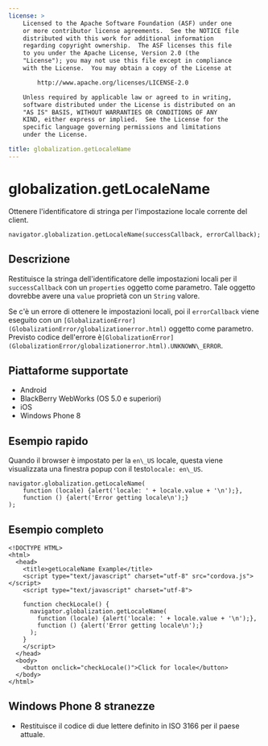 ```yaml
---
license: >
    Licensed to the Apache Software Foundation (ASF) under one
    or more contributor license agreements.  See the NOTICE file
    distributed with this work for additional information
    regarding copyright ownership.  The ASF licenses this file
    to you under the Apache License, Version 2.0 (the
    "License"); you may not use this file except in compliance
    with the License.  You may obtain a copy of the License at

        http://www.apache.org/licenses/LICENSE-2.0

    Unless required by applicable law or agreed to in writing,
    software distributed under the License is distributed on an
    "AS IS" BASIS, WITHOUT WARRANTIES OR CONDITIONS OF ANY
    KIND, either express or implied.  See the License for the
    specific language governing permissions and limitations
    under the License.

title: globalization.getLocaleName
---
```


# globalization.getLocaleName

Ottenere l'identificatore di stringa per l'impostazione locale corrente del client.

    navigator.globalization.getLocaleName(successCallback, errorCallback);
    

## Descrizione

Restituisce la stringa dell'identificatore delle impostazioni locali per il `successCallback` con un `properties` oggetto come parametro. Tale oggetto dovrebbe avere una `value` proprietà con un `String` valore.

Se c'è un errore di ottenere le impostazioni locali, poi il `errorCallback` viene eseguito con un `[GlobalizationError](GlobalizationError/globalizationerror.html)` oggetto come parametro. Previsto codice dell'errore è`[GlobalizationError](GlobalizationError/globalizationerror.html).UNKNOWN\_ERROR`.

## Piattaforme supportate

*   Android
*   BlackBerry WebWorks (OS 5.0 e superiori)
*   iOS
*   Windows Phone 8

## Esempio rapido

Quando il browser è impostato per la `en\_US` locale, questa viene visualizzata una finestra popup con il testo`locale: en\_US`.

    navigator.globalization.getLocaleName(
        function (locale) {alert('locale: ' + locale.value + '\n');},
        function () {alert('Error getting locale\n');}
    );
    

## Esempio completo

    <!DOCTYPE HTML>
    <html>
      <head>
        <title>getLocaleName Example</title>
        <script type="text/javascript" charset="utf-8" src="cordova.js"></script>
        <script type="text/javascript" charset="utf-8">
    
        function checkLocale() {
          navigator.globalization.getLocaleName(
            function (locale) {alert('locale: ' + locale.value + '\n');},
            function () {alert('Error getting locale\n');}
          );
        }
        </script>
      </head>
      <body>
        <button onclick="checkLocale()">Click for locale</button>
      </body>
    </html>
    

## Windows Phone 8 stranezze

*   Restituisce il codice di due lettere definito in ISO 3166 per il paese attuale.